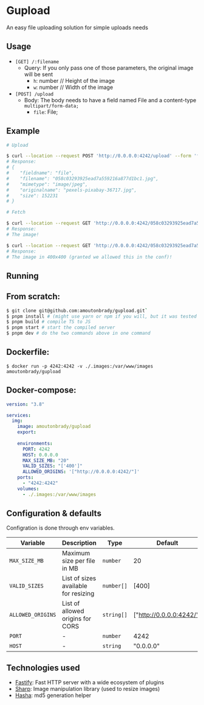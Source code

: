 # Gupload

An easy file uploading solution for simple uploads needs

## Usage

- `[GET] /:filename`
  - Query: If you only pass one of those parameters, the original image will be sent
    - `h`: number // Height of the image
    - `w`: number // Width of the image
- `[POST] /upload`
  - Body: The body needs to have a field named File and a content-type `multipart/form-data;`
    - `file`: File;

## Example

```bash
# Upload

$ curl --location --request POST 'http://0.0.0.0:4242/upload' --form 'file=@/path/to/file'
# Response:
# {
#    "fieldname": "file",
#    "filename": "058c03293925ead7a559216a877d1bc1.jpg",
#    "mimetype": "image/jpeg",
#    "originalname": "pexels-pixabay-36717.jpg",
#    "size": 152231
# }
```

```bash
# Fetch

$ curl --location --request GET 'http://0.0.0.0:4242/058c03293925ead7a559216a877d1bc1.jpg'
# Response:
# The image!

$ curl --location --request GET 'http://0.0.0.0:4242/058c03293925ead7a559216a877d1bc1.jpg?w=400&h=400'
# Response:
# The image in 400x400 (granted we allowed this in the conf)!
```

## Running

## From scratch:

```bash
$ git clone git@github.com:amoutonbrady/gupload.git`
$ pnpm install # (might use yarn or npm if you will, but it was tested only with pnpm)
$ pnpm build # compile TS to JS
$ pnpm start # start the compiled server
$ pnpm dev # do the two commands above in one command
```

## Dockerfile:

`$ docker run -p 4242:4242 -v ./.images:/var/www/images amoutonbrady/gupload`

## Docker-compose:

```yaml
version: "3.8"

services:
  img:
    image: amoutonbrady/gupload
    export:
    
    environments:
      PORT: 4242
      HOST: 0.0.0.0
      MAX_SIZE_MB: "20"
      VALID_SIZES: "['400']"
      ALLOWED_ORIGINS: '["http://0.0.0.0:4242/"]'
    ports:
      - "4242:4242"
    volumes:
      - ./.images:/var/www/images
```

## Configuration & defaults

Configration is done through env variables.

| Variable          | Description                          | Type       | Default                  |
| ----------------- | ------------------------------------ | ---------- | ------------------------ |
| `MAX_SIZE_MB`     | Maximum size per file in MB          | `number`   | 20                       |
| `VALID_SIZES`     | List of sizes available for resizing | `number[]` | [400]                    |
| `ALLOWED_ORIGINS` | List of allowed origins for CORS     | `string[]` | ["http://0.0.0.0:4242/"] |
| `PORT`            | -                                    | `number`   | 4242                     |
| `HOST`            | -                                    | `string`   | "0.0.0.0"                |

## Technologies used

- [Fastify](https://www.fastify.io/): Fast HTTP server with a wide ecosystem of plugins
- [Sharp](https://sharp.pixelplumbing.com/): Image manipulation library (used to resize images)
- [Hasha](https://github.com/sindresorhus/hasha): md5 generation helper
